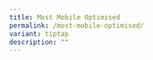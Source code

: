 ```yaml
---
title: Most Mobile Optimised
permalink: /most-mobile-optimised/
variant: tiptap
description: ""
---
```

